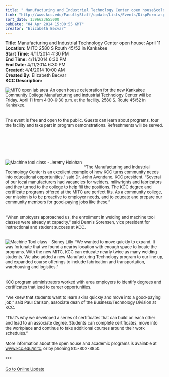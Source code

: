 ```yaml
---
title: " Manufacturing and Industrial Technology Center open house&colon; April 11"
link: "http://www.kcc.edu/FacultyStaff/update/Lists/Events/DispForm.aspx?ID=511"
sort_date: 1396623655000
pubDate: "04 Apr 2014 15:00:55 GMT"
creator: "Elizabeth Becvar"
---
```


<div><b>Title:</b>  Manufacturing and Industrial Technology Center open house: April 11</div>
<div><b>Location:</b> MITC 2580 S Routh 45/52 in Kankakee</div>
<div><b>Start Time:</b> 4/11/2014 4:30 PM</div>
<div><b>End Time:</b> 4/11/2014 6:30 PM</div>
<div><b>End Date:</b> 4/11/2014 6:30 PM</div>
<div><b>Created:</b> 4/4/2014 10:00 AM</div>
<div><b>Created By:</b> Elizabeth Becvar</div>
<div><b>KCC Description:</b> <div class="ExternalClass8139153066CC4CFA975656174DA7A998">
<div>
<div style="float:left;margin-right:6px"><font size="2"><img alt="MITC open lab area" src="/FacultyStaff/update/PublishingImages/Open_lab_area.jpg" /></font></div>
<p><font size="2">An open house celebration for the new Kankakee Community College Manufacturing and Industrial Technology Center will be Friday, April 11 from 4:30-6:30 p.m. at the facility, 2580 S. Route 45/52 in Kankakee.</font></p></div>
<div><br /><font size="2">The event is free and open to the public. Guests can learn about programs, tour the facility and take part in program demonstrations. Refreshments will be served.</font></div>
<div> </div>
<div> </div>
<div><font size="2"></font> </div>
<div><font size="2"></font> </div>
<div> </div>
<div><br />
<div style="float:left;margin-right:6px"><font size="2"><img alt="Machine tool class - Jeremy Holohan" src="/FacultyStaff/update/PublishingImages/Jeremy_Holohan_Machine_Tool.jpg" /></font></div>
<p><font size="2">“The Manufacturing and Industrial Technology Center is an excellent example of how KCC turns community needs into educational opportunities,” said Dr. John Avendano, KCC president. “Several of our local manufacturers had vacancies for welders, millwrights and fabricators and they turned to the college to help fill the positions. The KCC degree and certificate programs offered at the MITC are perfect fits. As a community college, our mission is to be proactive to employer needs, and to educate and prepare our community members for good-paying jobs like these.”</font></p></div>
<div><br /><font size="2">“When employers approached us, the enrollment in welding and machine tool classes were already at capacity,” said Dennis Sorensen, vice president for instructional and student success at KCC.</font></div>
<div><font size="2"></font> </div>
<div>
<div style="float:left;margin-right:6px"><font size="2"><img alt="Machine Tool class - Sidney Lilly" src="/FacultyStaff/update/PublishingImages/Sidney_Lilly_Machine_Tool.jpg" /></font></div>
<p><font size="2">“We wanted to move quickly to expand. It was fortunate that we found a nearby location with enough space to locate the programs. With the new MITC, KCC can educate nearly twice as many welding students. We also added a new Manufacturing Technology program to our line up, and expanded course offerings to include fabrication and transportation, warehousing and logistics.”</font></p></div>
<div><br /><font size="2">KCC program administrators worked with area employers to identify degrees and certificates that lead to career opportunities.</font></div>
<div><br /><font size="2">“We knew that students want to learn skills quickly and move into a good-paying job,” said Paul Carlson, associate dean of the Business/Technology Division at KCC.</font></div>
<div><font size="2"></font> </div>
<div><font size="2">“That’s why we developed a series of certificates that can build on each other and lead to an associate degree. Students can complete certificates, move into the workplace and continue to take additional courses around their work schedules.”</font></div>
<div><br /><font size="2">More information about the open house and academic programs is available at </font><a href="/mitc"><font size="2">www.kcc.edu/mitc</font></a><font size="2">, or by phoning 815-802-8850. </font></div>
<div><font size="2"></font> </div>
<div><font size="2">***</font></div>
<div><font size="2"></font> </div>
<div><a href="/FacultyStaff/update/Pages/dailyupdate.aspx"><font size="2">Go to Online Update</font></a></div>
<div><font size="2"></font> </div>
<div><font size="2"></font> </div></div></div>
